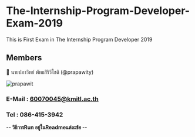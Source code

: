 # The-Internship-Program-Developer-Exam-2019
This is First Exam in The Internship Program Developer 2019

 ## Members

:bust_in_silhouette: นายปภาวิทย์ พัทธสิริวิโชติ (@prapawity)<br>



![prapawit](https://user-images.githubusercontent.com/32834828/39051364-9ccb9434-44d2-11e8-8377-40324a903f6a.jpg)<br>
### E-Mail : 60070045@kmitl.ac.th<br>
### Tel : 086-415-3942<br>
<b> -- วิธีการRun อยู่ในReadmeแต่ละข้อ --</b>